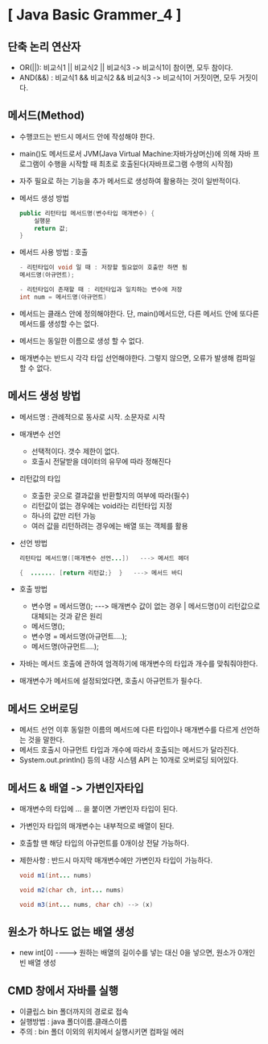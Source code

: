 # [ Java Basic Grammer_4 ]

## 단축 논리 연산자

- OR(||): 비교식1 || 비교식2 || 비교식3 -> 비교식1이 참이면, 모두 참이다.
- AND(&&) : 비교식1 && 비교식2 && 비교식3 -> 비교식1이 거짓이면, 모두 거짓이다.

## 메서드(Method)

- 수행코드는 반드시 메서드 안에 작성해야 한다.

- main()도 메서드로서 JVM(Java Virtual Machine:자바가상머신)에 의해 자바 프로그램이 수행을 시작할 때 최초로 호출된다(자바프로그램 수행의 시작점)

- 자주 필요로 하는 기능을 추가 메서드로 생성하여 활용하는 것이 일반적이다.

- 메서드 생성 방법

  ```java
  public 리턴타입 메서드명(변수타입 매개변수) {
      실행문
      return 값;
  }
  ```

- 메서드 사용 방법 : 호출

  ```java
  - 리턴타입이 void 일 때 : 저장할 필요없이 호출만 하면 됨
  메서드명(아규먼트);
  
  - 리턴타입이 존재할 때 : 리턴타입과 일치하는 변수에 저장
  int num = 메서드명(아규먼트)
  ```

- 메서드는 클래스 안에 정의해야한다. 단, main()메서드안, 다른 메서드 안에 또다른 메서드를 생성할 수는 없다. 

- 메서드는 동일한 이름으로 생성 할 수 없다.

- 매개변수는 반드시 각각 타입 선언해야한다. 그렇지 않으면, 오류가 발생해 컴파일 할 수 없다.

## 메서드 생성 방법

- 메서드명 : 관례적으로 동사로 시작. 소문자로 시작

- 매개변수 선언

  - 선택적이다. 갯수 제한이 없다.
  - 호출시 전달받을 데이터의 유무에 따라 정해진다

- 리턴값의 타입

  - 호출한 곳으로 결과값을 반환할지의 여부에 따라(필수)
  - 리턴값이 없는 경우에는 void라는 리턴타입 지정
  - 하나의 값만 리턴 가능
  - 여러 값을 리턴하려는 경우에는 배열 또는 객체를 활용

- 선언 방법

  ```java
  리턴타입 메서드명([매개변수 선언...])   ---> 메서드 헤더
  
  {  ....... [return 리턴값;}  }   ---> 메서드 바디
  ```

- 호출 방법

  - 변수명 = 메서드명();    ---> 매개변수 값이 없는 경우 | 메서드명()이 리턴값으로 대체되는 것과 같은 원리
  - 메서드명();
  - 변수명 = 메서드명(아규먼트....);
  - 메서드명(아규먼트....);

- 자바는 메서드 호출에 관하여 엄격하기에 매개변수의 타입과 개수를 맞춰줘야한다.

- 매개변수가 메서드에 설정되었다면, 호출시 아규먼트가 필수다.

## 메서드 오버로딩

- 메서드 선언 이후 동일한 이름의 메서드에 다른 타입이나 매개변수를 다르게 선언하는 것을 말한다.
- 메서드 호출시 아규먼트 타입과 개수에 따라서 호출되는 메서드가 달라진다.
- System.out.println() 등의 내장 시스템 API 는 10개로 오버로딩 되어있다.

## 메서드 & 배열 -> 가변인자타입

- 매개변수의 타입에 ... 을 붙이면 가변인자 타입이 된다.

- 가변인자 타입의 매개변수는 내부적으로 배열이 된다.

- 호출할 땐 해당 타입의 아규먼트를 0개이상 전달 가능하다.

- 제한사항 : 반드시 마지막 매개변수에만 가변인자 타입이 가능하다.

  ```java
  void m1(int... nums)
  
  void m2(char ch, int... nums)
  
  void m3(int... nums, char ch) --> (x)
  ```

## 원소가 하나도 없는 배열 생성

- new int[0]  ----> 원하는 배열의 길이수를 넣는 대신 0을 넣으면, 원소가 0개인 빈 배열 생성

## CMD 창에서 자바를 실행

- 이클립스 bin 폴더까지의 경로로 접속
- 실행방법 : java 폴더이름.클래스이름
- 주의 : bin 폴더 이외의 위치에서 실행시키면 컴파일 에러